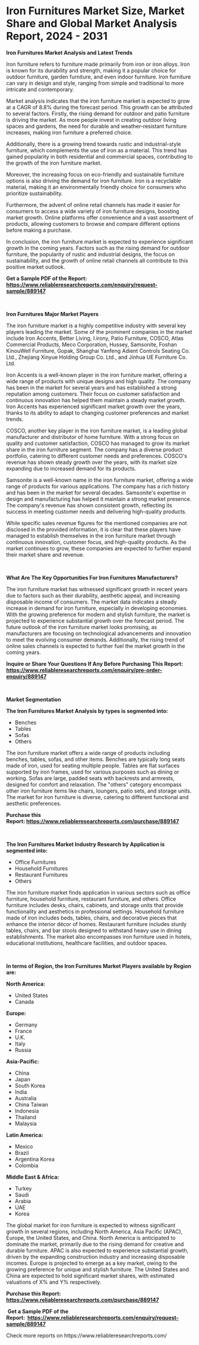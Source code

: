 <p><h1>Iron Furnitures Market Size, Market Share and Global Market Analysis Report, 2024 - 2031</h1></p><p><strong>Iron Furnitures Market Analysis and Latest Trends</strong></p>
<p><p>Iron furniture refers to furniture made primarily from iron or iron alloys. Iron is known for its durability and strength, making it a popular choice for outdoor furniture, garden furniture, and even indoor furniture. Iron furniture can vary in design and style, ranging from simple and traditional to more intricate and contemporary.</p><p>Market analysis indicates that the iron furniture market is expected to grow at a CAGR of 8.8% during the forecast period. This growth can be attributed to several factors. Firstly, the rising demand for outdoor and patio furniture is driving the market. As more people invest in creating outdoor living spaces and gardens, the need for durable and weather-resistant furniture increases, making iron furniture a preferred choice.</p><p>Additionally, there is a growing trend towards rustic and industrial-style furniture, which complements the use of iron as a material. This trend has gained popularity in both residential and commercial spaces, contributing to the growth of the iron furniture market.</p><p>Moreover, the increasing focus on eco-friendly and sustainable furniture options is also driving the demand for iron furniture. Iron is a recyclable material, making it an environmentally friendly choice for consumers who prioritize sustainability.</p><p>Furthermore, the advent of online retail channels has made it easier for consumers to access a wide variety of iron furniture designs, boosting market growth. Online platforms offer convenience and a vast assortment of products, allowing customers to browse and compare different options before making a purchase.</p><p>In conclusion, the iron furniture market is expected to experience significant growth in the coming years. Factors such as the rising demand for outdoor furniture, the popularity of rustic and industrial designs, the focus on sustainability, and the growth of online retail channels all contribute to this positive market outlook.</p></p>
<p><strong>Get a Sample PDF of the Report:&nbsp; <a href="https://www.reliableresearchreports.com/enquiry/request-sample/889147">https://www.reliableresearchreports.com/enquiry/request-sample/889147</a></strong></p>
<p>&nbsp;</p>
<p><strong>Iron Furnitures Major Market Players</strong></p>
<p><p>The iron furniture market is a highly competitive industry with several key players leading the market. Some of the prominent companies in the market include Iron Accents, Better Living, I.irony, Patio Furniture, COSCO, Atlas Commercial Products, Meco Corporation, Hussey, Samsonite, Foshan KinouWell Furniture, Gopak, Shanghai Yanfeng Adient Controls Seating Co. Ltd., Zhejiang Xinyue Holding Group Co. Ltd., and Jinhua UE Furniture Co. Ltd.</p><p>Iron Accents is a well-known player in the iron furniture market, offering a wide range of products with unique designs and high quality. The company has been in the market for several years and has established a strong reputation among customers. Their focus on customer satisfaction and continuous innovation has helped them maintain a steady market growth. Iron Accents has experienced significant market growth over the years, thanks to its ability to adapt to changing customer preferences and market trends.</p><p>COSCO, another key player in the iron furniture market, is a leading global manufacturer and distributor of home furniture. With a strong focus on quality and customer satisfaction, COSCO has managed to grow its market share in the iron furniture segment. The company has a diverse product portfolio, catering to different customer needs and preferences. COSCO's revenue has shown steady growth over the years, with its market size expanding due to increased demand for its products.</p><p>Samsonite is a well-known name in the iron furniture market, offering a wide range of products for various applications. The company has a rich history and has been in the market for several decades. Samsonite's expertise in design and manufacturing has helped it maintain a strong market presence. The company's revenue has shown consistent growth, reflecting its success in meeting customer needs and delivering high-quality products.</p><p>While specific sales revenue figures for the mentioned companies are not disclosed in the provided information, it is clear that these players have managed to establish themselves in the iron furniture market through continuous innovation, customer focus, and high-quality products. As the market continues to grow, these companies are expected to further expand their market share and revenue.</p></p>
<p>&nbsp;</p>
<p><strong>What Are The Key Opportunities For Iron Furnitures Manufacturers?</strong></p>
<p><p>The iron furniture market has witnessed significant growth in recent years due to factors such as their durability, aesthetic appeal, and increasing disposable income of consumers. The market data indicates a steady increase in demand for iron furniture, especially in developing economies. With the growing preference for modern and stylish furniture, the market is projected to experience substantial growth over the forecast period. The future outlook of the iron furniture market looks promising, as manufacturers are focusing on technological advancements and innovation to meet the evolving consumer demands. Additionally, the rising trend of online sales channels is expected to further fuel the market growth in the coming years.</p></p>
<p><strong>Inquire or Share Your Questions If Any Before Purchasing This Report: <a href="https://www.reliableresearchreports.com/enquiry/pre-order-enquiry/889147">https://www.reliableresearchreports.com/enquiry/pre-order-enquiry/889147</a></strong></p>
<p>&nbsp;</p>
<p><strong>Market Segmentation</strong></p>
<p><strong>The Iron Furnitures Market Analysis by types is segmented into:</strong></p>
<p><ul><li>Benches</li><li>Tables</li><li>Sofas</li><li>Others</li></ul></p>
<p><p>The iron furniture market offers a wide range of products including benches, tables, sofas, and other items. Benches are typically long seats made of iron, used for seating multiple people. Tables are flat surfaces supported by iron frames, used for various purposes such as dining or working. Sofas are large, padded seats with backrests and armrests, designed for comfort and relaxation. The "others" category encompass other iron furniture items like chairs, loungers, patio sets, and storage units. The market for iron furniture is diverse, catering to different functional and aesthetic preferences.</p></p>
<p><strong>Purchase this Report:&nbsp;<a href="https://www.reliableresearchreports.com/purchase/889147">https://www.reliableresearchreports.com/purchase/889147</a></strong></p>
<p>&nbsp;</p>
<p><strong>The Iron Furnitures Market Industry Research by Application is segmented into:</strong></p>
<p><ul><li>Office Furnitures</li><li>Household Furnitures</li><li>Restaurant Furnitures</li><li>Others</li></ul></p>
<p><p>The iron furniture market finds application in various sectors such as office furniture, household furniture, restaurant furniture, and others. Office furniture includes desks, chairs, cabinets, and storage units that provide functionality and aesthetics in professional settings. Household furniture made of iron includes beds, tables, chairs, and decorative pieces that enhance the interior décor of homes. Restaurant furniture includes sturdy tables, chairs, and bar stools designed to withstand heavy use in dining establishments. The market also encompasses iron furniture used in hotels, educational institutions, healthcare facilities, and outdoor spaces.</p></p>
<p>&nbsp;</p>
<p><strong>In terms of Region, the Iron Furnitures Market Players available by Region are:</strong></p>
<p>
    <p> <strong> North America: </strong>
        <ul>
            <li>United States</li>
            <li>Canada</li>
        </ul>
        </p> 
    <p> <strong> Europe: </strong>
        <ul>
            <li>Germany</li>
            <li>France</li>
            <li>U.K.</li>
            <li>Italy</li>
            <li>Russia</li>
        </ul>
        </p> 
    <p> <strong> Asia-Pacific: </strong>
        <ul>
            <li>China</li>
            <li>Japan</li>
            <li>South Korea</li>
            <li>India</li>
            <li>Australia</li>
            <li>China Taiwan</li>
            <li>Indonesia</li>
            <li>Thailand</li>
            <li>Malaysia</li>
        </ul>
        </p> 
    <p> <strong> Latin America: </strong>
        <ul>
            <li>Mexico</li>
            <li>Brazil</li>
            <li>Argentina Korea</li>
            <li>Colombia</li>
        </ul>
        </p> 
    <p> <strong> Middle East & Africa: </strong>
        <ul>
            <li>Turkey</li>
            <li>Saudi</li>
            <li>Arabia</li>
            <li>UAE</li>
            <li>Korea</li>
        </ul>
    </p>
    </p>
<p><p>The global market for iron furniture is expected to witness significant growth in several regions, including North America, Asia Pacific (APAC), Europe, the United States, and China. North America is anticipated to dominate the market, primarily due to the rising demand for creative and durable furniture. APAC is also expected to experience substantial growth, driven by the expanding construction industry and increasing disposable incomes. Europe is projected to emerge as a key market, owing to the growing preference for unique and stylish furniture. The United States and China are expected to hold significant market shares, with estimated valuations of X% and Y% respectively.</p></p>
<p><strong>Purchase this Report: <a href="https://www.reliableresearchreports.com/purchase/889147">https://www.reliableresearchreports.com/purchase/889147</a></strong></p>
<p>&nbsp;<strong>Get a Sample PDF of the Report:&nbsp;&nbsp;<a href="https://www.reliableresearchreports.com/enquiry/request-sample/889147">https://www.reliableresearchreports.com/enquiry/request-sample/889147</a></strong></p>
<p><strong></strong></p>
<p>Check more reports on https://www.reliableresearchreports.com/</p>